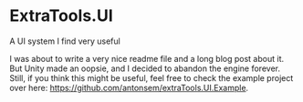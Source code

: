 # ExtraTools.UI
A UI system I find very useful

I was about to write a very nice readme file and a long blog post about it. But Unity made an oopsie, and I decided to abandon the engine forever. Still, if you think this might be useful, feel free to check the example project over here: https://github.com/antonsem/extraTools.UI.Example.
